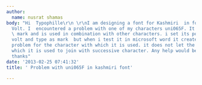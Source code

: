 ```yaml
---
author:
  name: nusrat shamas
body: "Hi  Typophille\r\n \r\nI am designing a font for Kashmiri  in fontcreator and
  Volt. I  encountered a problem with one of my characters uni065F. It is a below
  \ mark and is used in combination with other characters. i set its positioning in
  volt and type as mark  but when i test it in microsoft word it creates  joining
  problem for the character with which it is used. it does not let the character with
  which it is used to join with successive character. Any help would be a great help.
  thanks"
date: '2013-02-25 07:41:32'
title: ' Problem with uni065F in kashmiri font'

---
```

